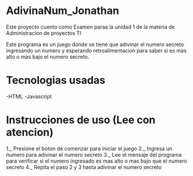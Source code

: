 # AdivinaNum_Jonathan

Este proyecto cuento como Examen paraa la unidad 1 de la materia de Administracion de proyectos TI

Este programa es un juego donde se tiene que adivinar el numero secreto ingresando un numero y esperando retroalimentacion para saber si es mas alto o mas bajo el numero secreto.

# Tecnologias usadas

-HTML
-Javascript

# Instrucciones de uso (Lee con atencion)

1._ Presione el boton de comenzar para iniciar el juego
2._ Ingresa un numero para adivinar el numero secreto
3._ Lee el mensaje del programa para verificar si el numero ingresado es mas alto o mas bajo que el numero secreto
4._ Repita el paso 2 y 3 hasta adivinar el numero secreto